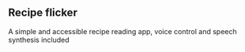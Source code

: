 ## Recipe flicker
A simple and accessible recipe reading app, voice control and speech synthesis included
